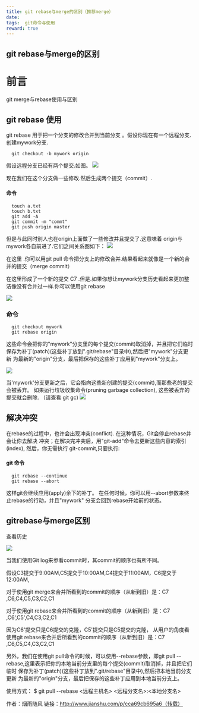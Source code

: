 ```yaml
---
title: git rebase与merge的区别（推荐merge）
date:
tags:  git命令与使用
reward: true
---
```



## **git rebase与merge的区别**


# 前言

git merge与rebase使用与区别

<!--more-->

## git rebase 使用

git rebase 用于把一个分支的修改合并到当前分支 。假设你现在有一个远程分支.创建mywork分支.

      git checkout -b mywork origin 
假设远程分支已经有两个提交.如图。
![](http://upload-images.jianshu.io/upload_images/697285-06b9c710a11ba45c.png?imageMogr2/auto-orient/strip%7CimageView2/2/w/1240)

现在我们在这个分支做一些修改.然后生成两个提交（commit）.
#### 命令
      touch a.txt
      touch b.txt
      git add -A
      git commit -m "commt"
      git push origin master


但是与此同时别人也在origin上面做了一些修改并且提交了.这意味着 origin与mywork各自前进了.它们之间关系图如下：
![](http://upload-images.jianshu.io/upload_images/697285-608d1da96f1ea926.png?imageMogr2/auto-orient/strip%7CimageView2/2/w/1240)


在这里 .你可以用git pull 命令把分支上的修改合并.结果看起来就像是一个新的合并的提交（merge commit）

在这里形成了一个新的提交 C7 .但是.如果你想让mywork分支历史看起来更加整洁像没有合并过一样.你可以使用git rebase

![](http://upload-images.jianshu.io/upload_images/697285-b52fdd23cfc86d35.png?imageMogr2/auto-orient/strip%7CimageView2/2/w/1240)
### 命令
      git checkout mywork
      git rebase origin 
这些命令会把你的"mywork"分支里的每个提交(commit)取消掉，并且把它们临时 保存为补丁(patch)(这些补丁放到".git/rebase"目录中),然后把"mywork"分支更新 为最新的"origin"分支，最后把保存的这些补丁应用到"mywork"分支上。

![](http://upload-images.jianshu.io/upload_images/697285-d12ab4a3d26ebcfd.png?imageMogr2/auto-orient/strip%7CimageView2/2/w/1240)

当'mywork'分支更新之后，它会指向这些新创建的提交(commit),而那些老的提交会被丢弃。 如果运行垃圾收集命令(pruning garbage collection), 这些被丢弃的提交就会删除. （请查看 git gc)
![](http://upload-images.jianshu.io/upload_images/697285-b48791d46af20e9f.png?imageMogr2/auto-orient/strip%7CimageView2/2/w/1240)


## 解决冲突

在rebase的过程中，也许会出现冲突(conflict). 在这种情况，Git会停止rebase并会让你去解决 冲突；在解决完冲突后，用"git-add"命令去更新这些内容的索引(index), 然后，你无需执行 git-commit,只要执行:
#### git 命令

      git rebase --continue
      git rebase --abort
这样git会继续应用(apply)余下的补丁。
在任何时候，你可以用--abort参数来终止rebase的行动，并且"mywork" 分支会回到rebase开始前的状态。

## gitrebase与merge区别

查看历史


![](http://upload-images.jianshu.io/upload_images/697285-9ae8ecdf2a9f7b5b.png?imageMogr2/auto-orient/strip%7CimageView2/2/w/1240)




当我们使用Git log来参看commit时，其commit的顺序也有所不同。

假设C3提交于9:00AM,C5提交于10:00AM,C4提交于11:00AM，C6提交于12:00AM,

对于使用git merge来合并所看到的commit的顺序（从新到旧）是：C7 ,C6,C4,C5,C3,C2,C1

对于使用git rebase来合并所看到的commit的顺序（从新到旧）是：C7 ,C6‘,C5',C4,C3,C2,C1

因为C6'提交只是C6提交的克隆，C5'提交只是C5提交的克隆，
从用户的角度看使用git rebase来合并后所看到的commit的顺序（从新到旧）是：C7 ,C6,C5,C4,C3,C2,C1

另外，我们在使用git pull命令的时候，可以使用--rebase参数，即git pull --rebase,这里表示把你的本地当前分支里的每个提交(commit)取消掉，并且把它们临时 保存为补丁(patch)(这些补丁放到".git/rebase"目录中),然后把本地当前分支更新 为最新的"origin"分支，最后把保存的这些补丁应用到本地当前分支上。

使用方式：
$ git pull --rebase <远程主机名> <远程分支名>:<本地分支名>

作者：烟雨随风
链接：http://www.jianshu.com/p/cca69cb695a6（转载）


	